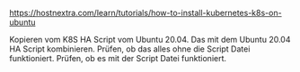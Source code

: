 https://hostnextra.com/learn/tutorials/how-to-install-kubernetes-k8s-on-ubuntu

Kopieren vom K8S HA Script vom Ubuntu 20.04.
Das mit dem Ubuntu 20.04 HA Script kombinieren.
Prüfen, ob das alles ohne die Script Datei funktioniert.
Prüfen, ob es mit der Script Datei funktioniert.

